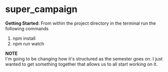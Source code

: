# super_campaign
<b>Getting Started</b>:
From within the project directory in the terminal run the following commands
1) npm install
2) npm run watch


<b>NOTE</b><br>
I'm going to be changing how it's structured as the semester goes on. I just wanted to get something together that allows us to all start working on it. 
